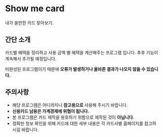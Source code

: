 # Show me card

내가 쓸만한 카드 찾아보기.

## 간단 소개

카드별 혜택을 정리하고 사용 금액 별 혜택을 계산해주는 프로그램 입니다.
추후 기능이 계속해서 추가될 예정입니다.

미완성된 프로그램이기 때문에 **오류가 발생하거나 올바른 결과가 나오지 않을 수 있습니다.**

## 주의사항

- 해당 프로그램은 어디까지나 **참고용으로** 사용해 주시기 바랍니다.
- **신용카드 남용은 가계경제에 위협이 됩니다.**
- 본 프로그램은 카드 제작을 옹호하기 위함으로 제작된 것이 **아닙니다.**
- 정확한 정보 확인을 위해 카드에 대한 세부 내용은 각 카드사별 홈페이지를 참고하시길 바랍니다. 